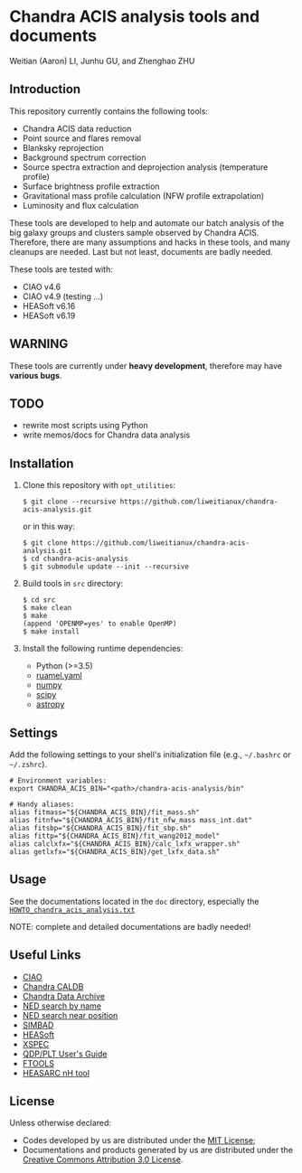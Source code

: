 Chandra ACIS analysis tools and documents
=========================================

Weitian (Aaron) LI, Junhu GU, and Zhenghao ZHU


Introduction
------------
This repository currently contains the following tools:
+ Chandra ACIS data reduction
+ Point source and flares removal
+ Blanksky reprojection
+ Background spectrum correction
+ Source spectra extraction and deprojection analysis (temperature profile)
+ Surface brightness profile extraction
+ Gravitational mass profile calculation (NFW profile extrapolation)
+ Luminosity and flux calculation

These tools are developed to help and automate our batch analysis of the
big galaxy groups and clusters sample observed by Chandra ACIS.
Therefore, there are many assumptions and hacks in these tools, and many
cleanups are needed.  Last but not least, documents are badly needed.

These tools are tested with:
+ CIAO v4.6
+ CIAO v4.9 (testing ...)
+ HEASoft v6.16
+ HEASoft v6.19


WARNING
-------
These tools are currently under **heavy development**, therefore may have
**various bugs**.


TODO
----
+ rewrite most scripts using Python
+ write memos/docs for Chandra data analysis


Installation
------------
1. Clone this repository with ``opt_utilities``:

   ```
   $ git clone --recursive https://github.com/liweitianux/chandra-acis-analysis.git
   ```

   or in this way:

   ```
   $ git clone https://github.com/liweitianux/chandra-acis-analysis.git
   $ cd chandra-acis-analysis
   $ git submodule update --init --recursive
   ```

2. Build tools in ``src`` directory:

   ```
   $ cd src
   $ make clean
   $ make
   (append 'OPENMP=yes' to enable OpenMP)
   $ make install
   ```

3. Install the following runtime dependencies:

   * Python (>=3.5)
   * [ruamel.yaml](https://bitbucket.org/ruamel/yaml)
   * [numpy](http://numpy.org/)
   * [scipy](https://scipy.org/)
   * [astropy](http://www.astropy.org/)


Settings
--------
Add the following settings to your shell's initialization file
(e.g., ``~/.bashrc`` or ``~/.zshrc``).
```
# Environment variables:
export CHANDRA_ACIS_BIN="<path>/chandra-acis-analysis/bin"

# Handy aliases:
alias fitmass="${CHANDRA_ACIS_BIN}/fit_mass.sh"
alias fitnfw="${CHANDRA_ACIS_BIN}/fit_nfw_mass mass_int.dat"
alias fitsbp="${CHANDRA_ACIS_BIN}/fit_sbp.sh"
alias fittp="${CHANDRA_ACIS_BIN}/fit_wang2012_model"
alias calclxfx="${CHANDRA_ACIS_BIN}/calc_lxfx_wrapper.sh"
alias getlxfx="${CHANDRA_ACIS_BIN}/get_lxfx_data.sh"
```


Usage
-----
See the documentations located in the ``doc`` directory,
especially the [``HOWTO_chandra_acis_analysis.txt``](doc/HOWTO_chandra_acis_analysis.txt)

NOTE: complete and detailed documentations are badly needed!


Useful Links
------------
* [CIAO](http://cxc.cfa.harvard.edu/ciao/)
* [Chandra CALDB](http://cxc.cfa.harvard.edu/ciao/download/caldb.html)
* [Chandra Data Archive](http://cda.harvard.edu/chaser/)
* [NED search by name](http://ned.ipac.caltech.edu/forms/byname.html)
* [NED search near position](https://ned.ipac.caltech.edu/forms/nearposn.html)
* [SIMBAD](http://simbad.u-strasbg.fr/simbad/)
* [HEASoft](https://heasarc.gsfc.nasa.gov/lheasoft/)
* [XSPEC](https://heasarc.gsfc.nasa.gov/lheasoft/xanadu/xspec/index.html)
* [QDP/PLT User's Guide](https://heasarc.gsfc.nasa.gov/ftools/others/qdp/qdp.html)
* [FTOOLS](https://heasarc.gsfc.nasa.gov/ftools/)
* [HEASARC nH tool](https://heasarc.gsfc.nasa.gov/cgi-bin/Tools/w3nh/w3nh.pl)


License
-------
Unless otherwise declared:

* Codes developed by us are distributed under the
  [MIT License](https://opensource.org/licenses/MIT);
* Documentations and products generated by us are distributed under the
  [Creative Commons Attribution 3.0 License](https://creativecommons.org/licenses/by/3.0/us/deed.en_US).
